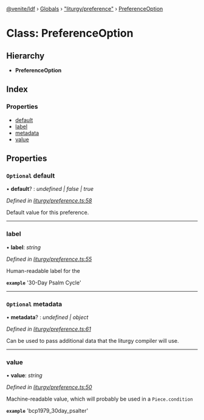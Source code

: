 [@venite/ldf](../README.md) › [Globals](../globals.md) › ["liturgy/preference"](../modules/_liturgy_preference_.md) › [PreferenceOption](_liturgy_preference_.preferenceoption.md)

# Class: PreferenceOption

## Hierarchy

* **PreferenceOption**

## Index

### Properties

* [default](_liturgy_preference_.preferenceoption.md#optional-default)
* [label](_liturgy_preference_.preferenceoption.md#label)
* [metadata](_liturgy_preference_.preferenceoption.md#optional-metadata)
* [value](_liturgy_preference_.preferenceoption.md#value)

## Properties

### `Optional` default

• **default**? : *undefined | false | true*

*Defined in [liturgy/preference.ts:58](https://github.com/gbj/venite/blob/6d6b51f4/ldf/src/liturgy/preference.ts#L58)*

Default value for this preference.

___

###  label

• **label**: *string*

*Defined in [liturgy/preference.ts:55](https://github.com/gbj/venite/blob/6d6b51f4/ldf/src/liturgy/preference.ts#L55)*

Human-readable label for the

**`example`** 
'30-Day Psalm Cycle'

___

### `Optional` metadata

• **metadata**? : *undefined | object*

*Defined in [liturgy/preference.ts:61](https://github.com/gbj/venite/blob/6d6b51f4/ldf/src/liturgy/preference.ts#L61)*

Can be used to pass additional data that the liturgy compiler will use.

___

###  value

• **value**: *string*

*Defined in [liturgy/preference.ts:50](https://github.com/gbj/venite/blob/6d6b51f4/ldf/src/liturgy/preference.ts#L50)*

Machine-readable value, which will probably be used in a `Piece.condition`

**`example`** 
'bcp1979_30day_psalter'
